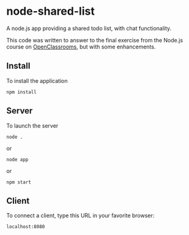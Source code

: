 # node-shared-list
A node.js app providing a shared todo list, with chat functionality.

This code was written to answer to the final exercise from the Node.js course on [OpenClassrooms](https://openclassrooms.com/courses/des-applications-ultra-rapides-avec-node-js), but with some enhancements.


## Install

To install the application

`npm install`


## Server

To launch the server

`node .`

or 

`node app`

or

`npm start`


## Client

To connect a client, type this URL in your favorite browser:

`localhost:8080`

